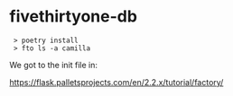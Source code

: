# fivethirtyone-db

```
 > poetry install
 > fto ls -a camilla
```


We got to the init file in:

https://flask.palletsprojects.com/en/2.2.x/tutorial/factory/